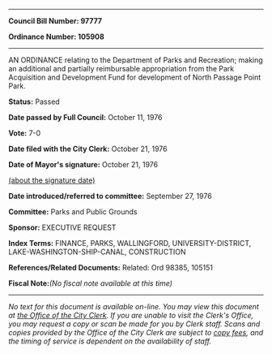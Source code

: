 

********

**Council Bill Number: 97777**
   
**Ordinance Number: 105908**
********

 AN ORDINANCE relating to the Department of Parks and Recreation; making an additional and partially reimbursable appropriation from the Park Acquisition and Development Fund for development of North Passage Point Park.

**Status:** Passed
   
**Date passed by Full Council:** October 11, 1976
   
**Vote:** 7-0
   
**Date filed with the City Clerk:** October 21, 1976
   
**Date of Mayor's signature:** October 21, 1976
   
[(about the signature date)](/~public/approvaldate.htm)
   
   
   
**Date introduced/referred to committee:** September 27, 1976
   
**Committee:** Parks and Public Grounds
   
**Sponsor:** EXECUTIVE REQUEST
   
   
**Index Terms:** FINANCE, PARKS, WALLINGFORD, UNIVERSITY-DISTRICT, LAKE-WASHINGTON-SHIP-CANAL, CONSTRUCTION

**References/Related Documents:** Related: Ord 98385, 105151

**Fiscal Note:**_(No fiscal note available at this time)_
********

_No text for this document is available on-line. You may view this document at [the Office of the City Clerk](http://www.seattle.gov/leg/clerk/contactUs.htm). If you are unable to visit the Clerk's Office, you may request a copy or scan be made for you by Clerk staff. Scans and copies provided by the Office of the City Clerk are subject to [copy fees](http://clerk.seattle.gov/~public/clerkfees.htm), and the timing of service is dependent on the availability of staff._

